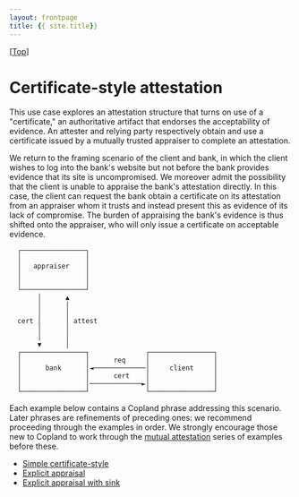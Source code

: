 ```yaml
---
layout: frontpage
title: {{ site.title}}
---
```


\[[Top](../README.md)\]

# Certificate-style attestation

This use case explores an attestation structure that turns on use of a
"certificate," an authoritative artifact that endorses the
acceptability of evidence.  An attester and relying party respectively
obtain and use a certificate issued by a mutually trusted appraiser to
complete an attestation.

We return to the framing scenario of the client and bank, in which the
client wishes to log into the bank's website but not before the bank
provides evidence that its site is uncompromised. We moreover admit
the possibility that the client is unable to appraise the bank's
attestation directly. In this case, the client can request the bank
obtain a certificate on its attestation from an appraiser whom it
trusts and instead present this as evidence of its lack of compromise.
The burden of appraising the bank's evidence is thus shifted onto the
appraiser, who will only issue a certificate on acceptable evidence.


      ┌────────────────┐
      │                │
      │   appraiser    │
      │                │ 
      │                │
      └────────────────┘
           │      ▲
           │      │
           │      │
      cert │      │ attest
           │      │
           │      │
           ▼      │
      ┌────────────────┐              ┌────────────────┐              
      │                │      req     │                │
      │      bank      │◄─────────────│     client     │
      │                │      cert    │                │
      │                │─────────────►│                │
      └────────────────┘              └────────────────┘


Each example below contains a Copland phrase addressing this
scenario. Later phrases are refinements of preceding ones: we
recommend proceeding through the examples in order. We strongly
encourage those new to Copland to work through the [mutual attestation](../mutual/mutual.md) series of examples before these.

 * [Simple certificate-style]({{site.baseurl}}tutorial/guide/cba.md)
 * [Explicit appraisal]({{site.baseurl}}tutorial/cert/guide/cba_appraise.md)
 * [Explicit appraisal with sink]({{site.baseurl}}tutorial/cert/guide/cba_appraise_sink.md)
